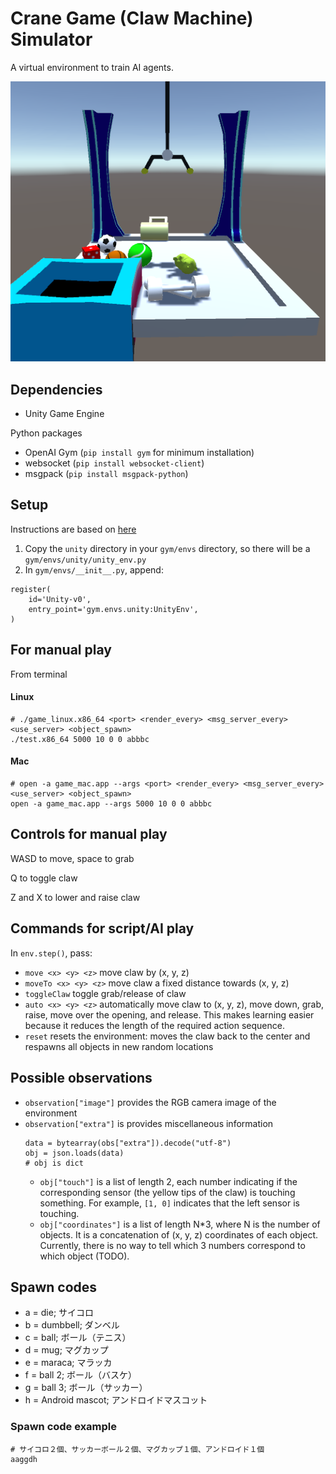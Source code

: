 # Crane Game (Claw Machine) Simulator
A virtual environment to train AI agents.

![alt text](images/image1.png)

## Dependencies
* Unity Game Engine

Python packages
* OpenAI Gym (``pip install gym`` for minimum installation)
* websocket (``pip install websocket-client``)
* msgpack (``pip install msgpack-python``)

## Setup
Instructions are based on [here](https://github.com/openai/gym/wiki/Environments)
1. Copy the ``unity`` directory in your ``gym/envs`` directory, so there will be a ``gym/envs/unity/unity_env.py``
2. In ``gym/envs/__init__.py``, append:

```
register(
    id='Unity-v0',
    entry_point='gym.envs.unity:UnityEnv',
)
```

## For manual play
From terminal

#### Linux
```
# ./game_linux.x86_64 <port> <render_every> <msg_server_every> <use_server> <object_spawn>
./test.x86_64 5000 10 0 0 abbbc
```
#### Mac
```
# open -a game_mac.app --args <port> <render_every> <msg_server_every> <use_server> <object_spawn>
open -a game_mac.app --args 5000 10 0 0 abbbc
```

## Controls for manual play
WASD to move, space to grab

Q to toggle claw

Z and X to lower and raise claw

## Commands for script/AI play
In ``env.step()``, pass:
* ``move <x> <y> <z>`` move claw by (x, y, z)
* ``moveTo <x> <y> <z>`` move claw a fixed distance towards (x, y, z)
* ``toggleClaw`` toggle grab/release of claw
* ``auto <x> <y> <z>`` automatically move claw to (x, y, z), move down, grab, raise, move over the opening, and release. This makes learning easier because it reduces the length of the required action sequence.
* ``reset`` resets the environment: moves the claw back to the center and respawns all objects in new random locations

## Possible observations
* ``observation["image"]`` provides the RGB camera image of the environment
* ``observation["extra"]`` is provides miscellaneous information
  ```
  data = bytearray(obs["extra"]).decode("utf-8")
  obj = json.loads(data)
  # obj is dict
  ```
  * ``obj["touch"]`` is a list of length 2, each number indicating if the corresponding sensor (the yellow tips of the claw) is touching something. For example, ``[1, 0]`` indicates that the left sensor is touching.
  * ``obj["coordinates"]`` is a list of length N*3, where N is the number of objects. It is a concatenation of (x, y, z) coordinates of each object. Currently, there is no way to tell which 3 numbers correspond to which object (TODO).

## Spawn codes
* a = die; サイコロ
* b = dumbbell; ダンベル
* c = ball; ボール（テニス）
* d = mug; マグカップ
* e = maraca; マラッカ
* f = ball 2; ボール（バスケ）
* g = ball 3; ボール（サッカー）
* h = Android mascot; アンドロイドマスコット

### Spawn code example
```
# サイコロ２個、サッカーボール２個、マグカップ１個、アンドロイド１個
aaggdh
```
